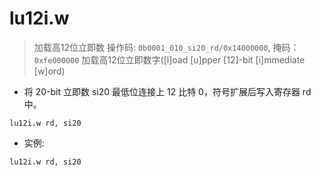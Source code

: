 # lu12i.w

> 加载高12位立即数
> 操作码: `0b0001_010_si20_rd/0x14000000`, 掩码：`0xfe000000`
> 加载高12位立即数字([l]oad [u]pper [12]-bit [i]mmediate [w]ord)

- 将 20-bit 立即数 si20 最低位连接上 12 比特 0，符号扩展后写入寄存器 rd 中。

`lu12i.w rd, si20`

- 实例:

`lu12i.w rd, si20`
